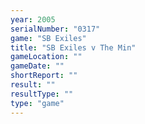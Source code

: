 ```yaml
---
year: 2005
serialNumber: "0317" 
game: "SB Exiles"
title: "SB Exiles v The Min"
gameLocation: ""
gameDate: ""
shortReport: ""
result: ""
resultType: ""
type: "game"
---
```

